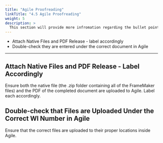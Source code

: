 ```yaml
---
title: "Agile Proofreading"
linkTitle: "4.5 Agile Proofreading"
weight: 5
description: >
  This section will provide more infromation regarding the bullet points listed under the **Agile Uploading** section of the checklist
---
```


* Attach Native Files and PDF Release - label accordingly
* Double-check they are entered under the correct document in Agile

* **

## Attach Native Files and PDF Release - Label Accordingly

Ensure both the native file (the .zip folder containing all of the FrameMaker files) and the PDF of the completed document are uploaded to Agile. Label each accordingly.

## Double-check that Files are Uploaded Under the Correct WI Number in Agile

Ensure that the correct files are uploaded to their proper locations inside Agile.
